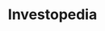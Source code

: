---
facebook: https://facebook.com/Investopedia
linkedin: https://linkedin.com/company/investopedia-ulc
logohandle: investopedia
sort: investopedia
title: Investopedia
twitter: https://x.com/investopedia
website: https://www.investopedia.com/
wikipedia: https://en.wikipedia.org/wiki/Investopedia
youtube: https://youtube.com/user/investopediacom
---